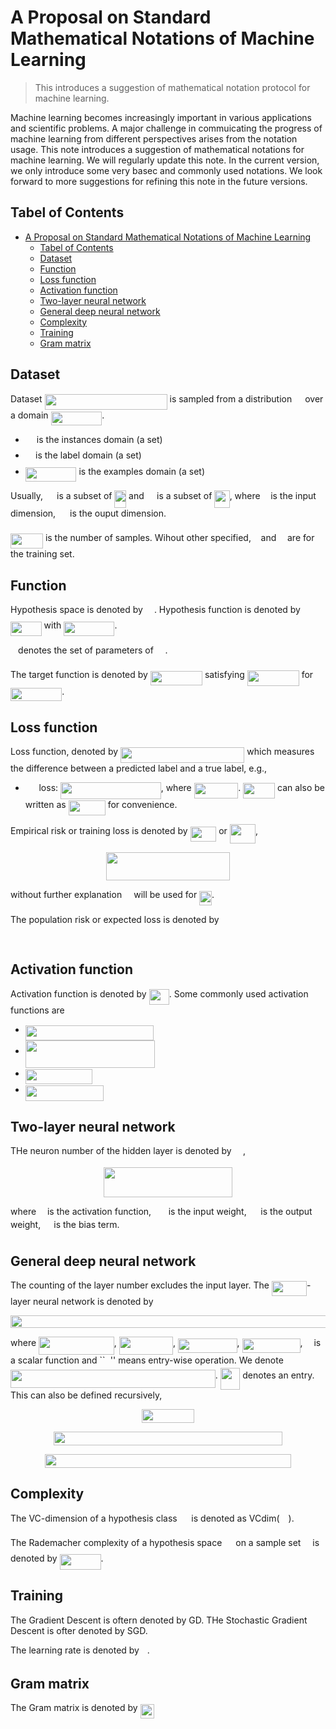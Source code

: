 # A Proposal on Standard Mathematical Notations of Machine Learning

> This introduces a suggestion of mathematical notation protocol for machine learning.

Machine learning becomes increasingly important in various applications and scientific problems. A major challenge in commuicating the progress of machine learning from different perspectives arises from the notation usage. This note introduces a suggestion of mathematical notations for machine learning. We will regularly update this note. In the current version, we only introduce some very basec and commonly used notations. We look forward to more suggestions for refining this note in the future versions.

## Tabel of Contents

- [A Proposal on Standard Mathematical Notations of Machine Learning](#a-proposal-on-standard-mathematical-notations-of-machine-learning)
  - [Tabel of Contents](#tabel-of-contents)
  - [Dataset](#dataset)
  - [Function](#function)
  - [Loss function](#loss-function)
  - [Activation function](#activation-function)
  - [Two-layer neural network](#two-layer-neural-network)
  - [General deep neural network](#general-deep-neural-network)
  - [Complexity](#complexity)
  - [Training](#training)
  - [Gram matrix](#gram-matrix)

## Dataset

Dataset <img src="/tex/a62b8a89e44f4588d548edf23e5964bd.svg?invert_in_darkmode&sanitize=true" align=middle width=196.01672969999998pt height=24.65753399999998pt/> is sampled from a distribution <img src="/tex/eaf85f2b753a4c7585def4cc7ecade43.svg?invert_in_darkmode&sanitize=true" align=middle width=13.13706569999999pt height=22.465723500000017pt/> over a domain <img src="/tex/7b416174c3d0e087d28a4cc81bae17fd.svg?invert_in_darkmode&sanitize=true" align=middle width=81.69842999999999pt height=22.465723500000017pt/>.

- <img src="/tex/7da75f4e61cdeabf944740206b511812.svg?invert_in_darkmode&sanitize=true" align=middle width=14.132466149999988pt height=22.465723500000017pt/> is the instances domain (a set)
- <img src="/tex/fce9019a5e1fa63e079199cd9b11c55e.svg?invert_in_darkmode&sanitize=true" align=middle width=12.337954199999992pt height=22.465723500000017pt/> is the label domain (a set)
- <img src="/tex/7b416174c3d0e087d28a4cc81bae17fd.svg?invert_in_darkmode&sanitize=true" align=middle width=81.69842999999999pt height=22.465723500000017pt/> is the examples domain (a set)

Usually, <img src="/tex/7da75f4e61cdeabf944740206b511812.svg?invert_in_darkmode&sanitize=true" align=middle width=14.132466149999988pt height=22.465723500000017pt/> is a subset of <img src="/tex/435f1061aa6f25938c3c3515c083d06c.svg?invert_in_darkmode&sanitize=true" align=middle width=18.71525699999999pt height=27.91243950000002pt/> and <img src="/tex/fce9019a5e1fa63e079199cd9b11c55e.svg?invert_in_darkmode&sanitize=true" align=middle width=12.337954199999992pt height=22.465723500000017pt/> is a subset of <img src="/tex/02e80e152e955a116803cc7641b9162f.svg?invert_in_darkmode&sanitize=true" align=middle width=24.308956649999992pt height=27.91243950000002pt/>, where <img src="/tex/2103f85b8b1477f430fc407cad462224.svg?invert_in_darkmode&sanitize=true" align=middle width=8.55596444999999pt height=22.831056599999986pt/> is the input dimension, <img src="/tex/79d60be3e08ccb36240b095b32ae9a64.svg?invert_in_darkmode&sanitize=true" align=middle width=15.10851044999999pt height=22.831056599999986pt/> is the ouput dimension.

<img src="/tex/54744f3dc5da6bfcfcefd9d907d8c772.svg?invert_in_darkmode&sanitize=true" align=middle width=51.944338049999985pt height=24.65753399999998pt/> is the number of samples. Wihout other specified, <img src="/tex/6f9bad7347b91ceebebd3ad7e6f6f2d1.svg?invert_in_darkmode&sanitize=true" align=middle width=7.7054801999999905pt height=14.15524440000002pt/> and <img src="/tex/55a049b8f161ae7cfeb0197d75aff967.svg?invert_in_darkmode&sanitize=true" align=middle width=9.86687624999999pt height=14.15524440000002pt/> are for the training set.

## Function

Hypothesis space is denoted by <img src="/tex/8209c0f8b3c5233ea2e20dae55588c43.svg?invert_in_darkmode&sanitize=true" align=middle width=14.041179899999989pt height=22.465723500000017pt/>. Hypothesis function is denoted by <img src="/tex/75c7b77601c2ddef75ad3aefe812bc54.svg?invert_in_darkmode&sanitize=true" align=middle width=49.61747174999999pt height=22.831056599999986pt/> with <img src="/tex/cddc713171a7d82a6a94778d48fa9dad.svg?invert_in_darkmode&sanitize=true" align=middle width=81.22459289999999pt height=22.831056599999986pt/>.

<img src="/tex/6fccf0465699020081a15631f4a45ae1.svg?invert_in_darkmode&sanitize=true" align=middle width=8.17352744999999pt height=22.831056599999986pt/> denotes the set of parameters of <img src="/tex/43263b5b62e73bb17cf793dc765b7083.svg?invert_in_darkmode&sanitize=true" align=middle width=14.66328269999999pt height=22.831056599999986pt/>.

The target function is denoted by <img src="/tex/78d6c299386fc79de759e7449c5fba27.svg?invert_in_darkmode&sanitize=true" align=middle width=83.11394024999998pt height=22.831056599999986pt/> satisfying <img src="/tex/4d877e4e6f3a8a26978f0124709d5f9a.svg?invert_in_darkmode&sanitize=true" align=middle width=82.97739119999999pt height=24.65753399999998pt/> for <img src="/tex/ae697d8a49bffcb50cc01bc8a09826f7.svg?invert_in_darkmode&sanitize=true" align=middle width=82.19635874999999pt height=21.68300969999999pt/>.

## Loss function

Loss function, denoted by <img src="/tex/91248c7c221d6ed56762761f1038d39f.svg?invert_in_darkmode&sanitize=true" align=middle width=198.44712029999997pt height=24.65753399999998pt/> which measures the difference between a predicted label and a true label, e.g.,

- <img src="/tex/e8831293b846e3a3799cd6a02e4a0cd9.svg?invert_in_darkmode&sanitize=true" align=middle width=17.73978854999999pt height=26.76175259999998pt/> loss: <img src="/tex/267cbf28f1c2d7238eeb97e3f0c38b68.svg?invert_in_darkmode&sanitize=true" align=middle width=160.66181009999997pt height=26.76175259999998pt/>, where <img src="/tex/02e9c08c82c033896f32f3bf6b2ebb59.svg?invert_in_darkmode&sanitize=true" align=middle width=70.62752894999998pt height=24.65753399999998pt/>. <img src="/tex/d59371cab861973036670c707757eb37.svg?invert_in_darkmode&sanitize=true" align=middle width=50.82761969999999pt height=24.65753399999998pt/> can also be written as <img src="/tex/2c7e0a944f5282a0a8ed736c8c2d32ad.svg?invert_in_darkmode&sanitize=true" align=middle width=59.05823879999999pt height=24.65753399999998pt/> for convenience.

Empirical risk or training loss is denoted by <img src="/tex/800fde4ef8c4cf09b319be12c03a1d50.svg?invert_in_darkmode&sanitize=true" align=middle width=41.66906699999999pt height=24.65753399999998pt/> or <img src="/tex/74128b9582f1d2c317fd2246a8627c87.svg?invert_in_darkmode&sanitize=true" align=middle width=41.094140999999986pt height=31.141535699999984pt/>,

<p align="center"><img src="/tex/4a6662a23b1b4c2c6c1b63c5acd2f072.svg?invert_in_darkmode&sanitize=true" align=middle width=197.29974825pt height=44.89738935pt/></p>

without further explanation <img src="/tex/ddcb483302ed36a59286424aa5e0be17.svg?invert_in_darkmode&sanitize=true" align=middle width=11.18724254999999pt height=22.465723500000017pt/> will be used for <img src="/tex/a9c88395fd83bab6dca8216dd1842e98.svg?invert_in_darkmode&sanitize=true" align=middle width=19.88819414999999pt height=22.465723500000017pt/>.

The population risk or expected loss is denoted by

<p align="center"><img src="/tex/5b3179302b5b8db9e57b75cc82f1dd87.svg?invert_in_darkmode&sanitize=true" align=middle width=174.2308986pt height=16.438356pt/></p>

## Activation function

Activation function is denoted by <img src="/tex/b9b27f3deff0db82f962a8505706e620.svg?invert_in_darkmode&sanitize=true" align=middle width=32.16330314999999pt height=24.65753399999998pt/>. Some commonly used activation functions are

- <img src="/tex/64f24e3b330dcb54fca139691cc1e15e.svg?invert_in_darkmode&sanitize=true" align=middle width=205.40529074999998pt height=24.65753399999998pt/>
- <img src="/tex/f2278369cb2c60303e141dad34d9792a.svg?invert_in_darkmode&sanitize=true" align=middle width=206.79562695pt height=43.42856099999997pt/>
- <img src="/tex/3bfb1e52734c7cf05703e77d134d68e0.svg?invert_in_darkmode&sanitize=true" align=middle width=107.08342919999998pt height=24.65753399999998pt/>
- <img src="/tex/570159f5ed6441a3c08369b8efef46dc.svg?invert_in_darkmode&sanitize=true" align=middle width=124.76584724999998pt height=24.65753399999998pt/>

## Two-layer neural network

THe neuron number of the hidden layer is denoted by <img src="/tex/0e51a2dede42189d77627c4d742822c3.svg?invert_in_darkmode&sanitize=true" align=middle width=14.433101099999991pt height=14.15524440000002pt/>,

<p align="center"><img src="/tex/bcbf19b6c41d3d362d805920319da7e6.svg?invert_in_darkmode&sanitize=true" align=middle width=206.10021794999997pt height=47.1348339pt/></p>

where <img src="/tex/8cda31ed38c6d59d14ebefa440099572.svg?invert_in_darkmode&sanitize=true" align=middle width=9.98290094999999pt height=14.15524440000002pt/> is the activation function, <img src="/tex/831047ac6f850b0d588c94d84fc6f4c1.svg?invert_in_darkmode&sanitize=true" align=middle width=19.75740524999999pt height=14.611878600000017pt/> is the input weight, <img src="/tex/3fd897df5707a411645a54460183e3cd.svg?invert_in_darkmode&sanitize=true" align=middle width=14.793662399999992pt height=14.15524440000002pt/> is the output weight, <img src="/tex/2020a79c00e140ee1a054ecab57a289c.svg?invert_in_darkmode&sanitize=true" align=middle width=13.15930604999999pt height=22.831056599999986pt/> is the bias term.

## General deep neural network

The counting of the layer number excludes the input layer. The <img src="/tex/dc2b6e558ecfe63bafdb6dbd1f0cad16.svg?invert_in_darkmode&sanitize=true" align=middle width=56.09580239999998pt height=24.65753399999998pt/>-layer neural network is denoted by
<p align="center"><img src="/tex/be8de262e8f505f6d67fae76f77aea72.svg?invert_in_darkmode&sanitize=true" align=middle width=629.5055150999999pt height=19.526994300000002pt/></p>

where <img src="/tex/865e70ab5839636feaab8a6745125c4a.svg?invert_in_darkmode&sanitize=true" align=middle width=120.62059019999998pt height=29.190975000000005pt/>, <img src="/tex/998139a600e0e2203867005393bb05b4.svg?invert_in_darkmode&sanitize=true" align=middle width=86.43477479999999pt height=29.190975000000005pt/>, <img src="/tex/b5142f01744a994ace1bc28b20b87eed.svg?invert_in_darkmode&sanitize=true" align=middle width=94.55845409999999pt height=22.831056599999986pt/>, <img src="/tex/44cbe35529cbf43049034e4ffb71f1bc.svg?invert_in_darkmode&sanitize=true" align=middle width=92.96853389999998pt height=22.831056599999986pt/>, <img src="/tex/8cda31ed38c6d59d14ebefa440099572.svg?invert_in_darkmode&sanitize=true" align=middle width=9.98290094999999pt height=14.15524440000002pt/> is a scalar function and ``<img src="/tex/c0463eeb4772bfde779c20d52901d01b.svg?invert_in_darkmode&sanitize=true" align=middle width=8.219209349999991pt height=14.611911599999981pt/>'' means entry-wise operation. We denote <img src="/tex/b1d48ece5807e074310a0b4819449aa4.svg?invert_in_darkmode&sanitize=true" align=middle width=327.86901014999995pt height=29.190975000000005pt/>. <img src="/tex/aecfc5cb6de7354f538580fc23ff7eec.svg?invert_in_darkmode&sanitize=true" align=middle width=31.472604899999986pt height=34.337843099999986pt/> denotes an entry. This can also be defined recursively,

<p align="center"><img src="/tex/a30dad34ccc491270ae2eade2eb3751b.svg?invert_in_darkmode&sanitize=true" align=middle width=83.27622600000001pt height=22.127694599999998pt/></p>
<p align="center"><img src="/tex/11809237b6942b518865954e3823c66a.svg?invert_in_darkmode&sanitize=true" align=middle width=366.48016184999994pt height=22.127694599999998pt/></p>
<p align="center"><img src="/tex/0dde269a93e89d8dfa2b02131c7efdef.svg?invert_in_darkmode&sanitize=true" align=middle width=393.61014989999995pt height=22.127694599999998pt/></p>

## Complexity

The VC-dimension of a hypothesis class <img src="/tex/930b956ef51654e0669455a2cdd62fb5.svg?invert_in_darkmode&sanitize=true" align=middle width=14.794451099999991pt height=22.55708729999998pt/> is denoted as VCdim(<img src="/tex/8209c0f8b3c5233ea2e20dae55588c43.svg?invert_in_darkmode&sanitize=true" align=middle width=14.041179899999989pt height=22.465723500000017pt/>).

The Rademacher complexity of a hypothesis space <img src="/tex/8209c0f8b3c5233ea2e20dae55588c43.svg?invert_in_darkmode&sanitize=true" align=middle width=14.041179899999989pt height=22.465723500000017pt/> on a sample set <img src="/tex/e257acd1ccbe7fcb654708f1a866bfe9.svg?invert_in_darkmode&sanitize=true" align=middle width=11.027402099999989pt height=22.465723500000017pt/> is denoted by <img src="/tex/eb048e4d3123034dac2256effd67ad18.svg?invert_in_darkmode&sanitize=true" align=middle width=65.98741049999998pt height=24.65753399999998pt/>.

## Training

The Gradient Descent is oftern denoted by GD. THe Stochastic Gradient Descent is ofter denoted by SGD.

The learning rate is denoted by <img src="/tex/1d0496971a2775f4887d1df25cea4f7e.svg?invert_in_darkmode&sanitize=true" align=middle width=8.751954749999989pt height=14.15524440000002pt/>.

## Gram matrix

The Gram matrix is denoted by <img src="/tex/96b697078d351b7b43bd5b5dce0254cd.svg?invert_in_darkmode&sanitize=true" align=middle width=22.08723494999999pt height=22.465723500000017pt/>
